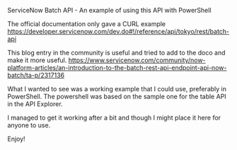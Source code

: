 ServiceNow Batch API - 
An example of using this API with PowerShell

The official documentation only gave a CURL example 
https://developer.servicenow.com/dev.do#!/reference/api/tokyo/rest/batch-api

This blog entry in the community is useful and tried to add to the doco and make it more useful.
https://www.servicenow.com/community/now-platform-articles/an-introduction-to-the-batch-rest-api-endpoint-api-now-batch/ta-p/2317136

What I wanted to see was a working example that I could use, preferably in PowerShell.
The powershell was based on the sample one for the table API in the API Explorer.

I managed to get it working after a bit and though I might place it here for anyone to use.

Enjoy!
